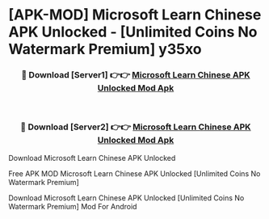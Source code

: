 # [APK-MOD] Microsoft Learn Chinese APK Unlocked - [Unlimited Coins No Watermark Premium] y35xo



<div align="center">
<h3>🔴 Download [Server1] 👉👉 <a href="https://momento.my/?title=Microsoft_Learn_Chinese_APK_Unlocked">Microsoft Learn Chinese APK Unlocked Mod Apk</a></h3><br>

<h3>🔴 Download [Server2] 👉👉 <a href="https://momento.my/?title=Microsoft_Learn_Chinese_APK_Unlocked">Microsoft Learn Chinese APK Unlocked Mod Apk</a></h3>
</div>



Download Microsoft Learn Chinese APK Unlocked 

Free APK MOD Microsoft Learn Chinese APK Unlocked [Unlimited Coins No Watermark Premium]

Download Microsoft Learn Chinese APK Unlocked [Unlimited Coins No Watermark Premium] Mod For Android
